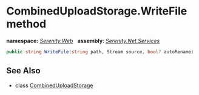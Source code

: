 # CombinedUploadStorage.WriteFile method
**namespace:** *[Serenity.Web](../../README.md#serenity.web-namespace)*   **assembly**: *[Serenity.Net.Services](../../README.md)*

```csharp
public string WriteFile(string path, Stream source, bool? autoRename)
```

## See Also

* class [CombinedUploadStorage](../CombinedUploadStorage.md)